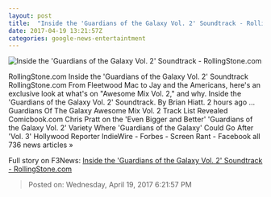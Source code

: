 ```yaml
---
layout: post
title:  "Inside the 'Guardians of the Galaxy Vol. 2' Soundtrack - RollingStone.com"
date: 2017-04-19 13:21:57Z
categories: google-news-entertaintment
---
```


![Inside the 'Guardians of the Galaxy Vol. 2' Soundtrack - RollingStone.com](http://img.wennermedia.com/social/gaurdians-of-the-galazy-mix-tape-017fc22d-0d8f-486e-b032-3cc03e8f8779.jpg)

RollingStone.com Inside the 'Guardians of the Galaxy Vol. 2' Soundtrack RollingStone.com From Fleetwood Mac to Jay and the Americans, here's an exclusive look at what's on "Awesome Mix Vol. 2," and why. Inside the 'Guardians of the Galaxy Vol. 2' Soundtrack. By Brian Hiatt. 2 hours ago ... Guardians Of The Galaxy Awesome Mix Vol. 2 Track List Revealed Comicbook.com Chris Pratt on the 'Even Bigger and Better' 'Guardians of the Galaxy Vol. 2' Variety Where 'Guardians of the Galaxy' Could Go After 'Vol. 3' Hollywood Reporter IndieWire - Forbes - Screen Rant - Facebook all 736 news articles »


Full story on F3News: [Inside the 'Guardians of the Galaxy Vol. 2' Soundtrack - RollingStone.com](http://www.f3nws.com/n/rZ3JVH)

> Posted on: Wednesday, April 19, 2017 6:21:57 PM
